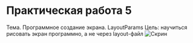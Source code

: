 Практическая работа 5
======================
Тема. Программное создание экрана. LayoutParams
Цель: научиться рисовать экран программно, а не через layout-файл
![Скрин](http://git.scc/git/Repository/Blob/c48b7ec4-6440-4794-9a24-4a690327ceef?encodedName=master&encodedPath=MDK03%2Fpr05%2F1.png)
